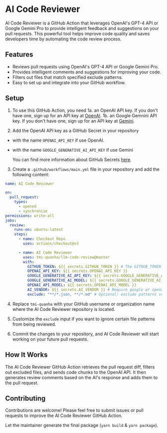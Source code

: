 # AI Code Reviewer

AI Code Reviewer is a GitHub Action that leverages OpenAI's GPT-4 API or Google Gemini Pro to provide intelligent feedback and suggestions on
your pull requests. This powerful tool helps improve code quality and saves developers time by automating the code
review process.

## Features

- Reviews pull requests using OpenAI's GPT-4 API or Google Gemini Pro.
- Provides intelligent comments and suggestions for improving your code.
- Filters out files that match specified exclude patterns.
- Easy to set up and integrate into your GitHub workflow.

## Setup

1. To use this GitHub Action, you need
1a. an OpenAI API key. If you don't have one, sign up for an API key at [OpenAI](https://beta.openai.com/signup).
1b. an Google Gemnini API key. If you don't have one, sign up for an API key at [Gemini](https://ai.google.dev/gemini-api/docs/api-key).

2. Add the OpenAI API key as a GitHub Secret in your repository
- with the name `OPENAI_API_KEY` if use OpenAI.
- with the name `GOOGLE_GENERATIVE_AI_API_KEY` if use Gemini

    You can find more information about GitHub Secrets [here](https://docs.github.com/en/actions/reference/encrypted-secrets).

3. Create a `.github/workflows/main.yml` file in your repository and add the following content:

```yaml
name: AI Code Reviewer

on:
  pull_request:
    types:
      - opened
      - synchronize
permissions: write-all
jobs:
  review:
    runs-on: ubuntu-latest
    steps:
      - name: Checkout Repo
        uses: actions/checkout@v3

      - name: AI Code Reviewer
        uses: tmi-quanha/llm-code-review@master
        with:
          GITHUB_TOKEN: ${{ secrets.GITHUB_TOKEN }} # The GITHUB_TOKEN is there by default so you just need to keep it like it is and not necessarily need to add it as secret as it will throw an error. [More Details](https://docs.github.com/en/actions/security-guides/automatic-token-authentication#about-the-github_token-secret)
          OPENAI_API_KEY: ${{ secrets.OPENAI_API_KEY }}
          GOOGLE_GENERATIVE_AI_API_KEY: ${{ secrets.GOOGLE_GENERATIVE_AI_API_KEY }}
          GOOGLE_GENERATIVE_AI_MODEL: ${{ secrets.GOOGLE_GENERATIVE_AI_MODEL }}
          OPENAI_API_MODEL: ${{ secrets.OPENAI_API_MODEL }}
          AI_VENDOR: ${{ secrets.AI_VENDOR }} # Require google or openai
          exclude: "**/*.json, **/*.md" # Optional: exclude patterns separated by commas
```

4. Replace `tmi-quanha` with your GitHub username or organization name where the AI Code Reviewer repository is
   located.

5. Customize the `exclude` input if you want to ignore certain file patterns from being reviewed.

6. Commit the changes to your repository, and AI Code Reviewer will start working on your future pull requests.

## How It Works

The AI Code Reviewer GitHub Action retrieves the pull request diff, filters out excluded files, and sends code chunks to
the OpenAI API. It then generates review comments based on the AI's response and adds them to the pull request.

## Contributing

Contributions are welcome! Please feel free to submit issues or pull requests to improve the AI Code Reviewer GitHub
Action.

Let the maintainer generate the final package (`yarn build` & `yarn package`).
